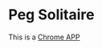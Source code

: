 Peg Solitaire
=============

This is a [Chrome APP](https://chrome.google.com/webstore/detail/djfhakcgfgblkpfeadfdfifbfhnigkii)
